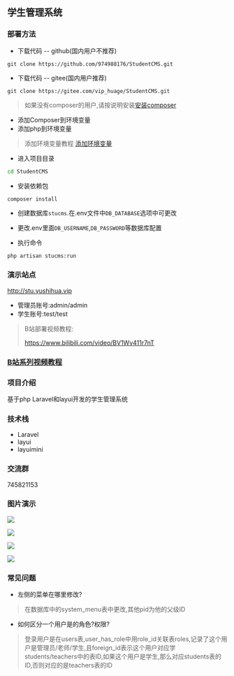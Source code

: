 ## 学生管理系统
### 部署方法

- 下载代码 -- github(国内用户不推荐)
```
git clone https://github.com/974988176/StudentCMS.git
```


- 下载代码 -- gitee(国内用户推荐)
```
git clone https://gitee.com/vip_huage/StudentCMS.git
```

> 如果没有composer的用户,请按说明安装[安装composer](https://www.php.cn/tool/composer/427612.html)

- 添加Composer到环境变量
- 添加php到环境变量

> 添加环境变量教程 [添加环境变量](https://jingyan.baidu.com/article/47a29f24610740c0142399ea.html)

- 进入项目目录
```cmd
cd StudentCMS
```

- 安装依赖包
```
composer install
```


- 创建数据库`stucms`.在.env文件中`DB_DATABASE`选项中可更改

- 更改.env里面`DB_USERNAME`,`DB_PASSWORD`等数据库配置

- 执行命令
```cmd
php artisan stucms:run
```


### 演示站点
http://stu.yushihua.vip

- 管理员账号:admin/admin
- 学生账号:test/test

>
> B站部署视频教程:
>
> https://www.bilibili.com/video/BV1Wv411r7nT
>

### [B站系列视频教程](https://space.bilibili.com/260594621/video)

### 项目介绍
基于php Laravel和layui开发的学生管理系统

### 技术栈
- Laravel
- layui
- layuimini

### 交流群
745821153

### 图片演示

![](https://cdn.jsdelivr.net/gh/974988176/PicsBed/2020/20210403003928.png)


![](https://cdn.jsdelivr.net/gh/974988176/PicsBed/2020/20210403003833.png)


![](https://cdn.jsdelivr.net/gh/974988176/PicsBed/2020/20210403003710.png)


![](https://cdn.jsdelivr.net/gh/974988176/PicsBed/2020/20210403003750.png)

### 常见问题

- 左侧的菜单在哪里修改?
> 在数据库中的system_menu表中更改,其他pid为他的父级ID
>

- 如何区分一个用户是的角色?权限?
> 登录用户是在users表,user_has_role中用role_id关联表roles,记录了这个用户是管理员/老师/学生,且foreign_id表示这个用户对应学students/teachers中的表ID,如果这个用户是学生,那么对应students表的ID,否则对应的是teachers表的ID

